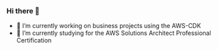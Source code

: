 ### Hi there 👋

- 🔭 I’m currently working on business projects using the AWS-CDK
- 🌱 I’m currently studying for the AWS Solutions Architect Professional Certification
